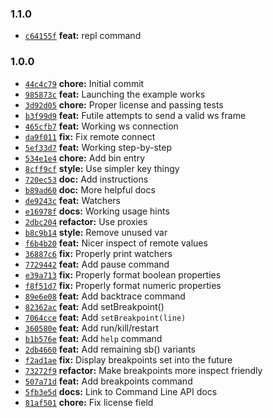 ### 1.1.0

* [`c64155f`](https://github.com/buggerjs/node-inspect/commit/c64155faa552f71463842a26330aa5bcbfc31670) **feat:** repl command


### 1.0.0

* [`44c4c79`](https://github.com/buggerjs/node-inspect/commit/44c4c79af5a228ccfd8906f11409b2a33390b878) **chore:** Initial commit
* [`985873c`](https://github.com/buggerjs/node-inspect/commit/985873cfb97146b38480080f9907219c473f1f6f) **feat:** Launching the example works
* [`3d92d05`](https://github.com/buggerjs/node-inspect/commit/3d92d05cca152a2c2647aa64eefc80432638bc4d) **chore:** Proper license and passing tests
* [`b3f99d9`](https://github.com/buggerjs/node-inspect/commit/b3f99d981038b17663fcfd984d2f5d6d9b51ee18) **feat:** Futile attempts to send a valid ws frame
* [`465cfb7`](https://github.com/buggerjs/node-inspect/commit/465cfb7b295aebb48b285c26f6de9c4657fe590d) **feat:** Working ws connection
* [`da9f011`](https://github.com/buggerjs/node-inspect/commit/da9f01118e2b144f2da8cd370113a608526774a1) **fix:** Fix remote connect
* [`5ef33d7`](https://github.com/buggerjs/node-inspect/commit/5ef33d7892cc49becb4c66098fc7927bc74b014a) **feat:** Working step-by-step
* [`534e1e4`](https://github.com/buggerjs/node-inspect/commit/534e1e46b307d61d51eb4c0aab4a3b17c17aea3d) **chore:** Add bin entry
* [`8cff9cf`](https://github.com/buggerjs/node-inspect/commit/8cff9cfb0138b5ecff0f5f6a7839dbfddc0684fd) **style:** Use simpler key thingy
* [`720ec53`](https://github.com/buggerjs/node-inspect/commit/720ec53a5b251ab3caf27f06b60924efb9e03a92) **doc:** Add instructions
* [`b89ad60`](https://github.com/buggerjs/node-inspect/commit/b89ad601b885a417e6433b1609477d8453f498a1) **doc:** More helpful docs
* [`de9243c`](https://github.com/buggerjs/node-inspect/commit/de9243c95eabe733d05952229340808c3cebf129) **feat:** Watchers
* [`e16978f`](https://github.com/buggerjs/node-inspect/commit/e16978ff8e4b2b2bdccf88fd7d3905f525822981) **docs:** Working usage hints
* [`2dbc204`](https://github.com/buggerjs/node-inspect/commit/2dbc2042145fd97169fc7536186a449715e27810) **refactor:** Use proxies
* [`b8c9b14`](https://github.com/buggerjs/node-inspect/commit/b8c9b147713f63181396d5a7fe4c2f737b733b4c) **style:** Remove unused var
* [`f6b4b20`](https://github.com/buggerjs/node-inspect/commit/f6b4b20a1d28d91cfe452b995f7dbe5f7c749e89) **feat:** Nicer inspect of remote values
* [`36887c6`](https://github.com/buggerjs/node-inspect/commit/36887c66bbf26d540f087f80ddfec38462a33bdf) **fix:** Properly print watchers
* [`7729442`](https://github.com/buggerjs/node-inspect/commit/77294426157a28cc76e339cb13916a205182641e) **feat:** Add pause command
* [`e39a713`](https://github.com/buggerjs/node-inspect/commit/e39a7134873f06da37baaa9b6252cede4ad38d7a) **fix:** Properly format boolean properties
* [`f8f51d7`](https://github.com/buggerjs/node-inspect/commit/f8f51d7a01e8d74023306a08a3d6e2da63d123e1) **fix:** Properly format numeric properties
* [`89e6e08`](https://github.com/buggerjs/node-inspect/commit/89e6e087220f3c3cb628ac7541c44298485a2e04) **feat:** Add backtrace command
* [`82362ac`](https://github.com/buggerjs/node-inspect/commit/82362acfc7ce22b4cccc64889ec136dedc8895ec) **feat:** Add setBreakpoint()
* [`7064cce`](https://github.com/buggerjs/node-inspect/commit/7064ccec3b103683088d532abfe5b4e7c066948b) **feat:** Add `setBreakpoint(line)`
* [`360580e`](https://github.com/buggerjs/node-inspect/commit/360580eba4353e81311e56df018eec0ca233da11) **feat:** Add run/kill/restart
* [`b1b576e`](https://github.com/buggerjs/node-inspect/commit/b1b576e2645723a8575df544e0bfb672d60d9d91) **feat:** Add `help` command
* [`2db4660`](https://github.com/buggerjs/node-inspect/commit/2db46609cd1c8543d31ebd5dc47e4c27ec254841) **feat:** Add remaining sb() variants
* [`f2ad1ae`](https://github.com/buggerjs/node-inspect/commit/f2ad1aeedafb154043d70bb9195b10986d311d26) **fix:** Display breakpoints set into the future
* [`73272f9`](https://github.com/buggerjs/node-inspect/commit/73272f9ace1f8546f8cad1d53627dbffba50bb4e) **refactor:** Make breakpoints more inspect friendly
* [`507a71d`](https://github.com/buggerjs/node-inspect/commit/507a71de345a3de7fe144517e9f5ea264ff993e3) **feat:** Add breakpoints command
* [`5fb3e5d`](https://github.com/buggerjs/node-inspect/commit/5fb3e5d17bbcfd45b264431547b3cf0b781c7640) **docs:** Link to Command Line API docs
* [`81af501`](https://github.com/buggerjs/node-inspect/commit/81af501bbf85397e2078310c7f24a9ac5b7f02dc) **chore:** Fix license field
